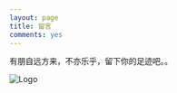 ```yaml
---
layout: page
title: 留言
comments: yes
---
```


有朋自远方来，不亦乐乎，留下你的足迹吧。。

![Logo](http://m2.img.srcdd.com/farm5/d/2014/0712/06/7EE46BECE0B827CA2C2A8639A4BF5C6B_LARGE_600_273.jpeg)
